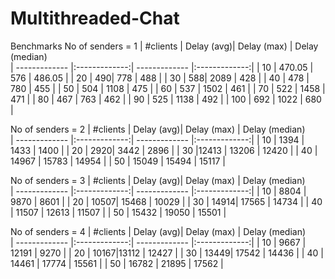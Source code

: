 # Multithreaded-Chat
Benchmarks
No of senders = 1
| #clients        | Delay  (avg)| Delay  (max) | Delay (median)        
| ------------- |:-------------:| ------------- |:-------------:|
| 10      | 470.05 | 576      | 486.05 |
| 20      | 490| 778     | 488 |
| 30      | 588| 2089      | 428 |
| 40      | 478 | 780     | 455 |
| 50      | 504 | 1108      | 475 |
| 60      | 537 | 1502      | 461 |
| 70      | 522 | 1458      | 471 |
| 80      | 467 | 763      | 462 |
| 90      | 525 | 1138      | 492 |
| 100      | 692 | 1022      | 680 |

No of senders = 2
| #clients        | Delay  (avg)| Delay  (max) | Delay (median)        
| ------------- |:-------------:| ------------- |:-------------:|
| 10      | 1394 | 1433      | 1400 |
| 20      | 2920| 3442     | 2896 |
| 30      |12413 | 13206      | 12420 |
| 40      | 14967 | 15783     | 14954 |
| 50      | 15049 | 15494      | 15117 |

No of senders = 3
| #clients        | Delay  (avg)| Delay  (max) | Delay (median)        
| ------------- |:-------------:| ------------- |:-------------:|
| 10      | 8804 | 9870      | 8601 |
| 20      | 10507| 15468     | 10029 |
| 30      | 14914| 17565      | 14734 |
| 40      | 11507 | 12613     | 11507 |
| 50      | 15432 | 19050      | 15501 |

No of senders = 4
| #clients        | Delay  (avg)| Delay  (max) | Delay (median)        
| ------------- |:-------------:| ------------- |:-------------:|
| 10      | 9667 | 12191      | 9270 |
| 20      | 10167|13112     | 12427 |
| 30      | 13449| 17542      | 14436 |
| 40      | 14461 | 17774     | 15561 |
| 50      | 16782 | 21895      | 17562 |